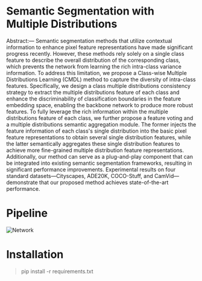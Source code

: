 # Semantic Segmentation with Multiple Distributions
  Abstract:— Semantic segmentation methods that utilize contextual information to enhance pixel feature representations have made significant progress recently. However, these methods rely solely on a single class feature to describe the overall distribution of the corresponding class, which prevents the network from learning the rich intra-class variance information. To address this limitation, we propose a Class-wise Multiple Distributions Learning (CMDL) method to capture the diversity of intra-class features. Specifically, we design a class multiple distributions consistency strategy to extract the multiple distributions feature of each class and enhance the discriminability of classification boundaries in the feature embedding space, enabling the backbone network to produce more robust features.  To fully leverage the rich information within the multiple distributions feature of each class, we further propose a feature voting and a multiple distributions semantic aggregation module. The former injects the feature information of each class's single distribution into the basic pixel feature representations to obtain several single distribution features, while the latter  semantically aggregates these single distribution features to achieve more  fine-grained multiple distribution feature representations. Additionally, our method can serve as a plug-and-play component that can be integrated into existing semantic segmentation frameworks, resulting in significant performance improvements. Experimental results on four standard datasets—Cityscapes, ADE20K, COCO-Stuff, and CamVid—demonstrate that our proposed method achieves state-of-the-art performance.
  

# Pipeline
 ![Network](https://github.com/MKSAQW/MLCL/blob/main/Network.png)

 # Installation
> pip install -r requirements.txt






